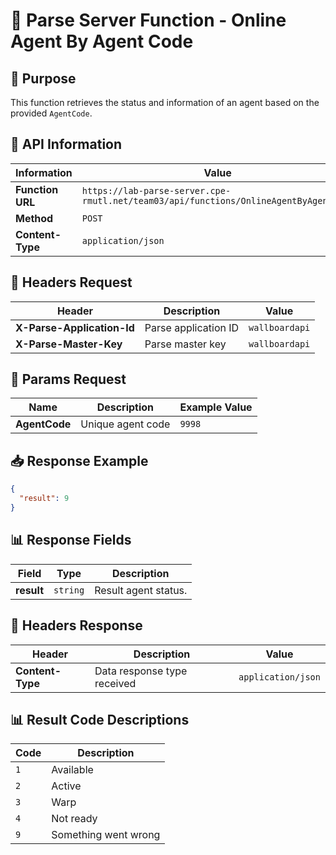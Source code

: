 # 📌 Parse Server Function - Online Agent By Agent Code

## 📝 Purpose

This function retrieves the status and information of an agent based on the provided `AgentCode`.

## 📌 API Information

| Information      | Value                                                                                |
| ---------------- | ------------------------------------------------------------------------------------ |
| **Function URL** | `https://lab-parse-server.cpe-rmutl.net/team03/api/functions/OnlineAgentByAgentCode` |
| **Method**       | `POST`                                                                               |
| **Content-Type** | `application/json`                                                                   |

## 📝 Headers Request

| Header                     | Description          | Value          |
| -------------------------- | -------------------- | -------------- |
| **X-Parse-Application-Id** | Parse application ID | `wallboardapi` |
| **X-Parse-Master-Key**     | Parse master key     | `wallboardapi` |

## 📝 Params Request

| Name          | Description       | Example Value |
| ------------- | ----------------- | ------------- |
| **AgentCode** | Unique agent code | `9998`        |

## 📥 Response Example

```json
{
  "result": 9
}
```

## 📊 Response Fields

| Field      | Type     | Description          |
| ---------- | -------- | -------------------- |
| **result** | `string` | Result agent status. |

## 📝 Headers Response

| Header           | Description                 | Value              |
| ---------------- | --------------------------- | ------------------ |
| **Content-Type** | Data response type received | `application/json` |

## 📊 Result Code Descriptions

| Code | Description          |
| ---- | -------------------- |
| `1`  | Available            |
| `2`  | Active               |
| `3`  | Warp                 |
| `4`  | Not ready            |
| `9`  | Something went wrong |
